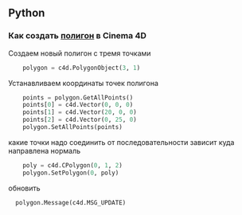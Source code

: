 ## Python

### Как создать [полигон][1] в Cinema 4D

Создаем новый полигон с тремя точками

```Python
    polygon = c4d.PolygonObject(3, 1)
```

Устанавливаем координаты точек полигона

```Python
    points = polygon.GetAllPoints()
    points[0] = c4d.Vector(0, 0, 0)
    points[1] = c4d.Vector(20, 0, 0)
    points[2] = c4d.Vector(0, 25, 0)
    polygon.SetAllPoints(points)
```

какие точки надо соединить
от последовательности зависит куда направлена нормаль

```Python
    poly = c4d.CPolygon(0, 1, 2)
    polygon.SetPolygon(0, poly)
```

обновить
```Python
  polygon.Message(c4d.MSG_UPDATE)
```

[1]: https://developers.maxon.net/docs/py/23_110/modules/c4d/C4DAtom/GeListNode/BaseList2D/BaseObject/PointObject/PolygonObject/index.html
